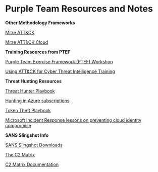 # Purple Team Resources and Notes

**Other Methodology Frameworks**

[Mitre ATT&CK](https://attack.mitre.org/)

[Mitre ATT&CK Cloud](https://attack.mitre.org/matrices/enterprise/cloud/)

**Training Resources from PTEF**

[Purple Team Exercise Framework (PTEF) Workshop](https://www.scythe.io/library/ptef-workshop)

[Using ATT&CK for Cyber Threat Intelligence Training](https://attack.mitre.org/resources/training/cti/)

**Threat Hunting Resources**

[Threat Hunter Playbook](https://github.com/OTRF/ThreatHunter-Playbook)

[Hunting in Azure subscriptions](https://techcommunity.microsoft.com/t5/microsoft-security-experts-blog/hunting-in-azure-subscriptions/ba-p/4125875)

[Token Theft Playbook](https://learn.microsoft.com/en-us/security/operations/token-theft-playbook)

[Microsoft Incident Response lessons on preventing cloud identity compromise](https://www.microsoft.com/en-us/security/blog/2023/12/05/microsoft-incident-response-lessons-on-preventing-cloud-identity-compromise/)


**SANS Slingshot Info**

[SANS Slingshot Downloads](https://www.sans.org/tools/slingshot/)

[The C2 Matrix](https://www.thec2matrix.com/)

[C2 Matrix Documentation](https://howto.thec2matrix.com/)



